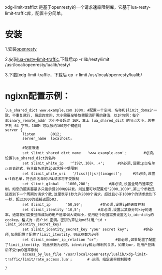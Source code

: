 xdg-limit-traffict 是基于openresty的一个请求速率限制库，它基于lua-resty-limit-traffic库，配置十分简单。

安装
====

1.安装[openresty](https://openresty.org)

2.安装[lua-resty-limit-traffic](https://github.com/openresty/lua-resty-limit-traffic),下载后cp -r lib/resty/limit /usr/local/openresty/lualib/resty/

3.下载[xdg-limit-traffic，下载后 cp -r limit  /usr/local/openresty/lualib/



ngixn配置示例：
====
```
lua_shared_dict www.example.com 100m; #配置一个空间，名称和$limit_domain一致，不重复就行, 最后的空间，大小需要足够放置限流所需的键值，以IP为例：每个 $binary_remote_addr 大小不会超过 16K，算上 lua_shared_dict 的节点大小，总共不到 64 字节，100M 可以放约160万个键值对
server {
        listen       8012;
        server_name  localhost;

        #配置限速
        set $limit_shared_dict_name   'www.example.com';        #必须，设置lua_shared_dict的名称
        set $limit_white_ip   '^192\.168\..+';      #非必须,设置ip白名单正则表达式，符合白名单的ip请求将不受限制
        set $limit_white_uri   '/(css)|(js)|(images)';     #非必须,设置url白名单，符合白名单的URL请求将不受限制
        set $limit_global   '1000,200';         #非必须,设置全局的速率控制，如您的服务器最多只能承受2000的并发，则这里可以配置成"2000,1000",第二个参数是延迟到下一个周期的请求个数,这里表示1秒允许2000个请求，超过且小于1000个的请求放到下一秒，超过3000的直接返回503.
        set $limit_ip       '50,50';        #非必须,设置ip的速度控制
        set $limit_itentity '10,5';        #非必须,设置以某身分的key的速率，通常我们需要登陆成功的用户速率调大或调小，使用这个配置需要设置名为_identity的cookey。格式为：用户id_密钥。密钥的算法为md5(用户id + limit_identity_secret_key)
        set $limit_identity_secret_key "your secret key";       #非必须,如果配置了配置了limit_itentity，则此参数为必须
        set $limit_member_ip_relation "or";        #非必须,如果配置了配置了limit_itentity，则此参数为必须，identity和ip限制的关系，如果为or，则用户登陆后不受ip的速率限制
        access_by_lua_file '/usr/local/openresty/lualib/xdg-limit-traffic/limit/rate_access.lua';       # 必须，指定速率控制脚本

}

```






